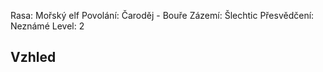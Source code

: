Rasa: Mořský elf
Povolání: Čaroděj - Bouře
Zázemí: Šlechtic
Přesvědčení: Neznámé
Level: 2

## Vzhled
